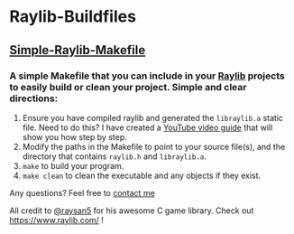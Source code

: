 # Raylib-Buildfiles

## [Simple-Raylib-Makefile](https://github.com/rfaile313/Raylib-Buildfiles/blob/master/Makefile)

### A simple Makefile that you can include in your [Raylib](https://www.raylib.com/) projects to easily build or clean your project. Simple and clear directions:

1. Ensure you have compiled raylib and generated the `libraylib.a` static file. Need to do this? I have created a [YouTube video guide](https://www.youtube.com/watch?v=HPDLTQ4J_zQ) that will show you how step by step.
2. Modify the paths in the Makefile to point to your source file(s), and the directory that contains `raylib.h` and `libraylib.a`.
3. `make` to build your program.
4. `make clean` to clean the executable and any objects if they exist. 

Any questions? Feel free to [contact me](https://rudyfaile.com/contact/)

All credit to [@raysan5](https://twitter.com/raysan5) for his awesome C game library. Check out https://www.raylib.com/ !
